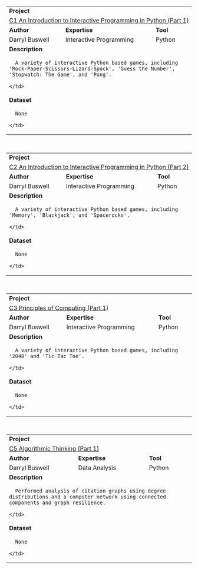 <table style="width:100%">
  <tr></tr>
  <tr>
    <td colspan = "3"><b>Project</b></td>
  </tr>
  <tr>
    <td colspan = "3"><a href = "https://github.com/buswedg/Coursera/tree/master/Fundamentals%20of%20Computing%20Specialization/C1%20An%20Introduction%20to%20Interactive%20Programming%20in%20Python%20%28Part%201%29/">C1 An Introduction to Interactive Programming in Python (Part 1)</a></td>
  </tr>
  <tr>
    <td><b>Author</b></td>
    <td><b>Expertise</b></td>
    <td><b>Tool</b></td>
  </tr>
  <tr>
    <td style="vertical-align:top">Darryl Buswell</td>
    <td style="vertical-align:top">Interactive Programming</td>
    <td style="vertical-align:top">Python</td>
  </tr>
  <tr>
    <td colspan = "3"><b>Description</b></td>
  </tr>
  <tr>
    <td colspan = "3">

      A variety of interactive Python based games, including 'Rock-Paper-Scissors-Lizard-Spock', 'Guess the Number', 'Stopwatch: The Game', and 'Pong'.

    </td>
  </tr>
  <tr>
    <td colspan = "3"><b>Dataset</b></td>
  </tr>
  <tr>
    <td colspan = "3">

      None

    </td>
  </tr>
</table>

<br>

<table style="width:100%">
  <tr></tr>
  <tr>
    <td colspan = "3"><b>Project</b></td>
  </tr>
  <tr>
    <td colspan = "3"><a href = "https://github.com/buswedg/Coursera/tree/master/Fundamentals%20of%20Computing%20Specialization/C2%20An%20Introduction%20to%20Interactive%20Programming%20in%20Python%20%28Part%202%29/">C2 An Introduction to Interactive Programming in Python (Part 2)</a></td>
  </tr>
  <tr>
    <td><b>Author</b></td>
    <td><b>Expertise</b></td>
    <td><b>Tool</b></td>
  </tr>
  <tr>
    <td style="vertical-align:top">Darryl Buswell</td>
    <td style="vertical-align:top">Interactive Programming</td>
    <td style="vertical-align:top">Python</td>
  </tr>
  <tr>
    <td colspan = "3"><b>Description</b></td>
  </tr>
  <tr>
    <td colspan = "3">

      A variety of interactive Python based games, including 'Memory', 'Blackjack', and 'Spacerocks'.

    </td>
  </tr>
  <tr>
    <td colspan = "3"><b>Dataset</b></td>
  </tr>
  <tr>
    <td colspan = "3">

      None

    </td>
  </tr>
</table>

<br>

<table style="width:100%">
  <tr></tr>
  <tr>
    <td colspan = "3"><b>Project</b></td>
  </tr>
  <tr>
    <td colspan = "3"><a href = "https://github.com/buswedg/Coursera/tree/master/Fundamentals%20of%20Computing%20Specialization/C3%20Principles%20of%20Computing%20%28Part%201%29/">C3 Principles of Computing (Part 1)</a></td>
  </tr>
  <tr>
    <td><b>Author</b></td>
    <td><b>Expertise</b></td>
    <td><b>Tool</b></td>
  </tr>
  <tr>
    <td style="vertical-align:top">Darryl Buswell</td>
    <td style="vertical-align:top">Interactive Programming</td>
    <td style="vertical-align:top">Python</td>
  </tr>
  <tr>
    <td colspan = "3"><b>Description</b></td>
  </tr>
  <tr>
    <td colspan = "3">

      A variety of interactive Python based games, including '2048' and 'Tic Tac Toe'.

    </td>
  </tr>
  <tr>
    <td colspan = "3"><b>Dataset</b></td>
  </tr>
  <tr>
    <td colspan = "3">

      None

    </td>
  </tr>
</table>

<br>

<table style="width:100%">
  <tr></tr>
  <tr>
    <td colspan = "3"><b>Project</b></td>
  </tr>
  <tr>
    <td colspan = "3"><a href = "https://github.com/buswedg/Coursera/tree/master/Fundamentals%20of%20Computing%20Specialization/C5%20Algorithmic%20Thinking%20%28Part%201%29/">C5 Algorithmic Thinking (Part 1)</a></td>
  </tr>
  <tr>
    <td><b>Author</b></td>
    <td><b>Expertise</b></td>
    <td><b>Tool</b></td>
  </tr>
  <tr>
    <td style="vertical-align:top">Darryl Buswell</td>
    <td style="vertical-align:top">Data Analysis</td>
    <td style="vertical-align:top">Python</td>
  </tr>
  <tr>
    <td colspan = "3"><b>Description</b></td>
  </tr>
  <tr>
    <td colspan = "3">

      Performed analysis of citation graphs using degree distributions and a computer network using connected components and graph resilience.

    </td>
  </tr>
  <tr>
    <td colspan = "3"><b>Dataset</b></td>
  </tr>
  <tr>
    <td colspan = "3">

      None

    </td>
  </tr>
</table>